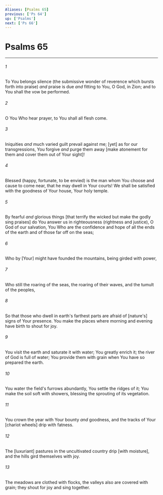 ```yaml
---
Aliases: [Psalms 65]
previous: ['Ps 64']
up: ['Psalms']
next: ['Ps 66']
---
```

# Psalms 65

***














###### 1 






To You belongs silence (the submissive wonder of reverence which bursts forth into praise) _and_ praise is due _and_ fitting to You, O God, in Zion; and to You shall the vow be performed. 













###### 2 






O You Who hear prayer, to You shall all flesh come. 













###### 3 






Iniquities _and_ much varied guilt prevail against me; [yet] as for our transgressions, You forgive _and_ purge them away [make atonement for them and cover them out of Your sight]! 













###### 4 






Blessed (happy, fortunate, to be envied) is the man whom You choose and cause to come near, that he may dwell in Your courts! We shall be satisfied with the goodness of Your house, Your holy temple. 













###### 5 






By fearful _and_ glorious things [that terrify the wicked but make the godly sing praises] do You answer us in righteousness (rightness and justice), O God of our salvation, You Who are the confidence and hope of all the ends of the earth and of those far off on the seas; 













###### 6 






Who by [Your] might have founded the mountains, being girded with power, 













###### 7 






Who still the roaring of the seas, the roaring of their waves, and the tumult of the peoples, 













###### 8 






So that those who dwell in earth's farthest parts are afraid of [nature's] signs of Your presence. You make the places where morning and evening have birth to shout for joy. 













###### 9 






You visit the earth and saturate it with water; You greatly enrich it; the river of God is full of water; You provide them with grain when You have so prepared the earth. 













###### 10 






You water the field's furrows abundantly, You settle the ridges of it; You make the soil soft with showers, blessing the sprouting of its vegetation. 













###### 11 






You crown the year with Your bounty _and_ goodness, and the tracks of Your [chariot wheels] drip with fatness. 













###### 12 






The [luxuriant] pastures in the uncultivated country drip [with moisture], and the hills gird themselves with joy. 













###### 13 






The meadows are clothed with flocks, the valleys also are covered with grain; they shout for joy and sing together.
